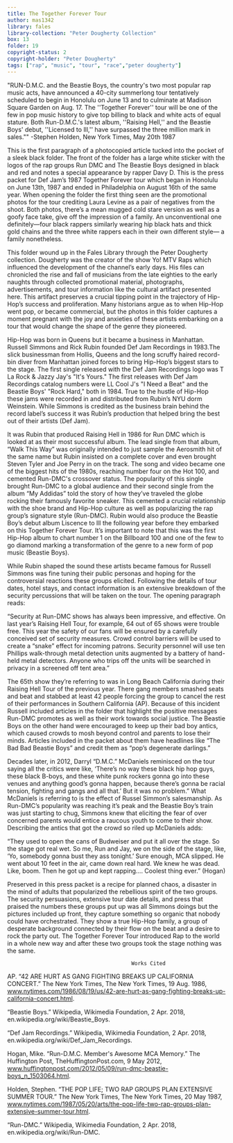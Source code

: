 ```yaml
---
title: The Together Forever Tour
author: mas1342
library: fales
library-collection: "Peter Dougherty Collection"
box: 13
folder: 19
copyright-status: 2
copyright-holder: "Peter Dougherty"
tags: ["rap", "music", "tour", "race","peter dougherty"]
---
```


"RUN-D.M.C. and the Beastie Boys, the country's two most popular rap music acts, have announced a 40-city summerlong tour tentatively scheduled to begin in Honolulu on June 13 and to culminate at Madison Square Garden on Aug. 17. The ''Together Forever'' tour will be one of the few in pop music history to give top billing to black and white acts of equal stature. Both Run-D.M.C.'s latest album, ''Raising Hell,'' and the Beastie Boys' debut, ''Licensed to Ill,'' have surpassed the three million mark in sales.""
				-Stephen Holden, New York Times, May 20th 1987

This is the first paragraph of a photocopied article tucked into the pocket of a sleek black folder. The front of the folder has a large white sticker with the logos of the rap groups Run DMC and The Beastie Boys designed in black and red and notes a special appearance by rapper Davy D. This is the press packet for Def Jam’s 1987 Together Forever tour which began in Honolulu on June 13th, 1987 and ended in Philadelphia on August 16th of the same year. When opening the folder the first thing seen are the promotional photos for the tour crediting Laura Levine as a pair of negatives from the shoot. Both photos, there’s a mean mugged cold stare version as well as a goofy face take, give off the impression of a family. An unconventional one definitely—four black rappers similarly wearing hip black hats and thick gold chains and the three white rappers each in their own different style— a family nonetheless.

This folder wound up in the Fales Library through the Peter Dougherty collection. Dougherty was the creator of the show Yo! MTV Raps which influenced the development of the channel’s early days. His files can chronicled the rise and fall of musicians from the late eighties to the early naughts through collected promotional material, photographs, advertisements, and tour information like the cultural artifact presented here. This artifact preserves a crucial tipping point in the trajectory of Hip-Hop’s success and proliferation. Many historians argue as to when Hip-Hop went pop, or became commercial, but the photos in this folder captures a moment pregnant with the joy and anxieties of these artists embarking on a tour that would change the shape of the genre they pioneered.

Hip-Hop was born in Queens but it became a business in Manhattan. Russell Simmons and Rick Rubin founded Def Jam Recordings in 1983.The slick businessman from Hollis, Queens and the long scruffy haired record-bin diver from Manhattan joined forces to bring Hip-Hop’s biggest stars to the stage. The first single released with the Def Jam Recordings logo was T La Rock & Jazzy Jay's "It's Yours." The first releases with Def Jam Recordings catalog numbers were LL Cool J's "I Need a Beat" and the Beastie Boys' "Rock Hard," both in 1984. True to the hustle of Hip-Hop these jams were recorded in and distributed from Rubin’s NYU dorm Weinstein.  While Simmons is credited as the business brain behind the record label’s success it was Rubin’s production that helped bring the best out of their artists (Def Jam).

It was Rubin that produced Raising Hell in 1986 for Run DMC which is looked at as their most successful album. The lead single from that album, “Walk This Way” was originally intended to just sample the Aerosmith hit of the same name but Rubin insisted on a complete cover and even brought Steven Tyler and Joe Perry in on the track. The song and video became one of the biggest hits of the 1980s, reaching number four on the Hot 100, and cemented Run-DMC's crossover status. The popularity of this single brought Run-DMC to a global audience and their second single from the album “My Addidas” told the story of how they’ve traveled the globe rocking their famously favorite sneaker. This cemented a crucial relationship with the shoe brand and Hip-Hop culture as well as popularizing the rap group’s signature style (Run-DMC). Rubin would also produce the Beastie Boy’s debut album Liscence to Ill the following year before they embarked on this Together Forever Tour. It’s important to note that this was the first Hip-Hop album to chart number 1 on the Billboard 100 and one of the few to go diamond marking a transformation of the genre to a new form of pop music (Beastie Boys).

While Rubin shaped the sound these artists became famous for Russell Simmons was fine tuning their public personas and hoping for the controversial reactions these groups elicited. Following the details of tour dates, hotel stays, and contact information is an extensive breakdown of the security percussions that will be taken on the tour. The opening paragraph reads:

“Security at Run-DMC shows has always been impressive, and effective. On last year’s Raising Hell Tour, for example, 64 out of 65 shows were trouble free. This year the safety of our fans will be ensured by a carefully conceived set of security measures. Crowd control barriers will be used to create a “snake” effect for incoming patrons. Security personnel will use ten Phillips walk-through metal detection units augmented by a battery of hand-held metal detectors. Anyone who trips off the units will be searched in privacy in a screened off tent area.”


The 65th show they’re referring to was in Long Beach California during their Raising Hell Tour of the previous year. There gang members smashed seats and beat and stabbed at least 42 people forcing the group to cancel the rest of their performances in Southern California (AP). Because of this incident Russell included articles in the folder that highlight the positive messages Run-DMC promotes as well as their work towards social justice. The Beastie Boys on the other hand were encouraged to keep up their bad boy antics, which caused crowds to mosh beyond control and parents to lose their minds. Articles included in the packet about them have headlines like “The Bad Bad Beastie Boys” and credit them as “pop’s degenerate darlings.”

Decades later, in 2012, Darryl “D.M.C.” McDaniels reminisced on the tour saying all the critics were like, ‘There’s no way these black hip hop guys, these black B-boys, and these white punk rockers gonna go into these venues and anything good’s gonna happen, because there’s gonna be racial tension, fighting and gangs and all that.’ But it was no problem.” What McDaniels is referring to is the effect of Russel Simmon’s salesmanship. As Run-DMC’s popularity was reaching it’s peak and the Beastie Boy’s train was just starting to chug, Simmons knew that eliciting the fear of over concerned parents would entice a raucous youth to come to their show.  Describing the antics that got the crowd so riled up McDaniels adds:

“They used to open the cans of Budweiser and put it all over the stage. So the stage got real wet. So me, Run and Jay, we on the side of the stage, like, ‘Yo, somebody gonna bust they ass tonight.’ Sure enough, MCA slipped. He went about 10 feet in the air, came down real hard. We knew he was dead. Like, boom. Then he got up and kept rapping.... Coolest thing ever.” (Hogan)

Preserved in this press packet is a recipe for planned chaos, a disaster in the mind of adults that popularized the rebellious spirit of the two groups. The security persuasions, extensive tour date details, and press that praised the numbers these groups put up was all Simmons doings but the pictures included up front, they capture something so organic that nobody could have orchestrated. They show a true Hip-Hop family, a group of desperate background connected by their flow on the beat and a desire to rock the party out. The Together Forever Tour introduced Rap to the world in a whole new way and after these two groups took the stage nothing was the same.


                                            Works Cited

AP. “42 ARE HURT AS GANG FIGHTING BREAKS UP CALIFORNIA CONCERT.” The New York Times, The New York Times, 19 Aug. 1986, www.nytimes.com/1986/08/19/us/42-are-hurt-as-gang-fighting-breaks-up-california-concert.html.

“Beastie Boys.” Wikipedia, Wikimedia Foundation, 2 Apr. 2018, en.wikipedia.org/wiki/Beastie_Boys.

“Def Jam Recordings.” Wikipedia, Wikimedia Foundation, 2 Apr. 2018, en.wikipedia.org/wiki/Def_Jam_Recordings.

Hogan, Mike. “Run-D.M.C. Member's Awesome MCA Memory.” The Huffington Post, TheHuffingtonPost.com, 9 May 2012, www.huffingtonpost.com/2012/05/09/run-dmc-beastie-boys_n_1503064.html.

Holden, Stephen. “THE POP LIFE; TWO RAP GROUPS PLAN EXTENSIVE SUMMER TOUR.” The New York Times, The New York Times, 20 May 1987, www.nytimes.com/1987/05/20/arts/the-pop-life-two-rap-groups-plan-extensive-summer-tour.html.

“Run-DMC.” Wikipedia, Wikimedia Foundation, 2 Apr. 2018, en.wikipedia.org/wiki/Run-DMC.
